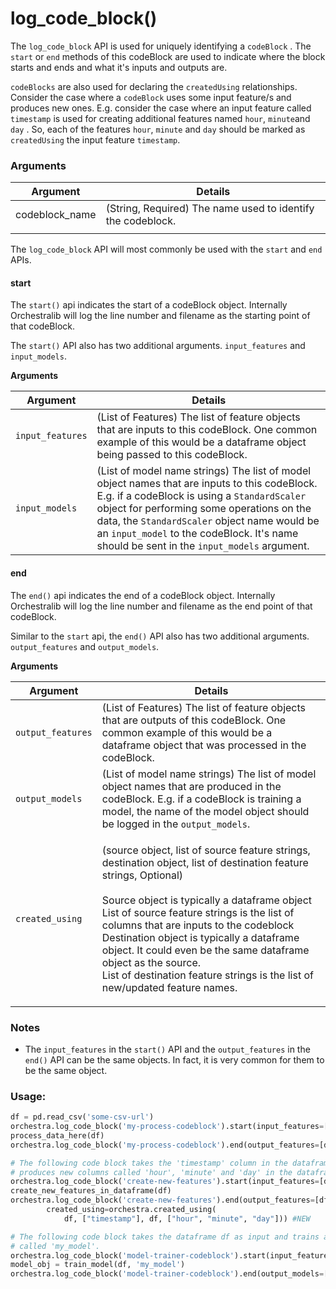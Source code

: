 # log\_code\_block()

The `log_code_block` API is used for uniquely identifying a `codeBlock` . The `start` or `end` methods of this codeBlock are used to indicate where the block starts and ends and what it's inputs and outputs are.&#x20;

`codeBlocks` are also used for declaring the `createdUsing` relationships. Consider the case where a `codeBlock` uses some input feature/s and produces new ones. E.g. consider the case where an input feature called `timestamp` is used for creating additional features named `hour`, `minute`and `day` . So, each of the features `hour`, `minute` and `day` should be marked as `createdUsing` the input feature `timestamp`.



### Arguments

| Argument        | Details                                                      |
| --------------- | ------------------------------------------------------------ |
| codeblock\_name | (String, Required) The name used to identify  the codeblock. |
|                 |                                                              |

The `log_code_block` API will most commonly be used with the `start` and `end` APIs.

#### start

The `start()` api indicates the start of a codeBlock object. Internally Orchestralib will log the line number and filename as the starting point of that codeBlock.

The `start()` API also has two additional arguments. `input_features` and `input_models`.&#x20;

**Arguments**

| Argument         | Details                                                                                                                                                                                                                                                                                                                                 |
| ---------------- | --------------------------------------------------------------------------------------------------------------------------------------------------------------------------------------------------------------------------------------------------------------------------------------------------------------------------------------- |
| `input_features` | (List of Features) The list of feature objects that are inputs to this codeBlock. One common example of this would be a dataframe object being passed to this codeBlock.                                                                                                                                                                |
| `input_models`   | (List of model name strings) The list of model object names that are inputs to this codeBlock. E.g. if a codeBlock is using a `StandardScaler` object for performing some operations on the data, the `StandardScaler` object name would be an `input_model` to the codeBlock. It's name should be sent in the `input_models` argument. |

#### end

The `end()` api indicates the end of a codeBlock object. Internally Orchestralib will log the line number and filename as the end point of that codeBlock.

Similar to the `start` api, the `end()` API also has two additional arguments. `output_features` and `output_models`.&#x20;

**Arguments**

| Argument          | Details                                                                                                                                                                                                                                                                                                                                                                                                                                                                     |
| ----------------- | --------------------------------------------------------------------------------------------------------------------------------------------------------------------------------------------------------------------------------------------------------------------------------------------------------------------------------------------------------------------------------------------------------------------------------------------------------------------------- |
| `output_features` | (List of Features) The list of feature objects that are outputs of this codeBlock. One common example of this would be a dataframe object that was processed in the codeBlock.                                                                                                                                                                                                                                                                                              |
| `output_models`   | (List of model name strings) The list of model object names that are produced in the codeBlock. E.g. if a codeBlock is training a model, the name of the model object should be logged in the `output_models`.                                                                                                                                                                                                                                                              |
| `created_using`   | <p>(source object, list of source feature strings, destination object, list of destination feature strings, Optional) <br><br>Source object is typically a dataframe object<br>List of source feature strings is the list of columns that are inputs to the codeblock<br>Destination object is typically a dataframe object. It could even be the same dataframe object as the source.<br>List of destination feature strings is the list of new/updated feature names.</p> |

### Notes

* The `input_features` in the `start()` API and the `output_features` in the `end()` API can be the same objects. In fact, it is very common for them to be the same object.

### Usage:

```python
df = pd.read_csv('some-csv-url')
orchestra.log_code_block('my-process-codeblock').start(input_features=[df]) #NEW
process_data_here(df)
orchestra.log_code_block('my-process-codeblock').end(output_features=[df]) #NEW

# The following code block takes the 'timestamp' column in the dataframe df and
# produces new columns called 'hour', 'minute' and 'day' in the dataframe itself.
orchestra.log_code_block('create-new-features').start(input_features=[df]) #NEW
create_new_features_in_dataframe(df)
orchestra.log_code_block('create-new-features').end(output_features=[df],
        created_using=orchestra.created_using(
            df, ["timestamp"], df, ["hour", "minute", "day"])) #NEW

# The following code block takes the dataframe df as input and trains a model
# called 'my_model'.
orchestra.log_code_block('model-trainer-codeblock').start(input_features=[df]) #NEW
model_obj = train_model(df, 'my_model')
orchestra.log_code_block('model-trainer-codeblock').end(output_models=['my_model']) #NEW
```

